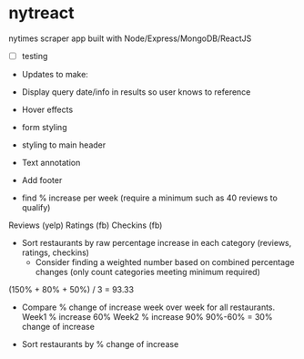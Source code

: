 # nytreact
nytimes scraper app built with Node/Express/MongoDB/ReactJS

- [ ] testing


* Updates to make:
 * Display query date/info in results so user knows to reference
 * Hover effects
 * form styling
 * styling to main header
 * Text annotation
 * Add footer

* find % increase per week (require a minimum such as 40 reviews to qualify)

Reviews (yelp)
Ratings (fb)
Checkins (fb)

* Sort restaurants by raw percentage increase in each category (reviews, ratings, checkins)
	- Consider finding a weighted number based on combined percentage changes (only count categories meeting minimum required)

(150% + 80% + 50%) / 3 = 93.33

* Compare % change of increase week over week for all restaurants.
	Week1 % increase 60%
	Week2 % increase 90%
	90%-60% = 30% change of increase

* Sort restaurants by % change of increase